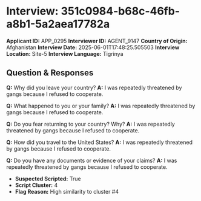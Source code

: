 # Interview: 351c0984-b68c-46fb-a8b1-5a2aea17782a
**Applicant ID:** APP_0295
**Interviewer ID:** AGENT_9147
**Country of Origin:** Afghanistan
**Interview Date:** 2025-06-01T17:48:25.505503
**Interview Location:** Site-5
**Interview Language:** Tigrinya

## Question & Responses

**Q:** Why did you leave your country?
**A:** I was repeatedly threatened by gangs because I refused to cooperate.

**Q:** What happened to you or your family?
**A:** I was repeatedly threatened by gangs because I refused to cooperate.

**Q:** Do you fear returning to your country? Why?
**A:** I was repeatedly threatened by gangs because I refused to cooperate.

**Q:** How did you travel to the United States?
**A:** I was repeatedly threatened by gangs because I refused to cooperate.

**Q:** Do you have any documents or evidence of your claims?
**A:** I was repeatedly threatened by gangs because I refused to cooperate.

- **Suspected Scripted:** True
- **Script Cluster:** 4
- **Flag Reason:** High similarity to cluster #4